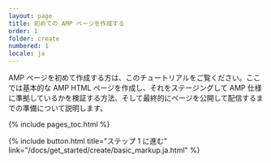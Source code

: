 ```yaml
---
layout: page
title: 初めての AMP ページを作成する
order: 1
folder: create
numbered: 1
locale: ja
---
```


AMP ページを初めて作成する方は、このチュートリアルをご覧ください。ここでは基本的な AMP HTML ページを作成し、それをステージングして AMP 仕様に準拠しているかを検証する方法、そして最終的にページを公開して配信するまでの準備について説明します。

{% include pages_toc.html %}

{% include button.html title="ステップ 1 に進む" link="/docs/get_started/create/basic_markup.ja.html" %}
